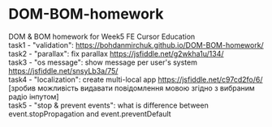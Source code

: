 # DOM-BOM-homework
DOM &amp; BOM homework for Week5 FE Cursor Education <br>
task1 - "validation": https://bohdanmirchuk.github.io/DOM-BOM-homework/ <br>
task2 - "parallax": fix parallax https://jsfiddle.net/g2wkha1u/134/ <br>
task3 - "os message": show message per user's system https://jsfiddle.net/snsyLb3a/75/ <br>
task4 - "localization": create multi-local app https://jsfiddle.net/c97cd2fo/6/ [зробив можливість видавати повідомлення мовою згідно з вибраним радіо інпутом] <br>
task5 - "stop & prevent events": what is difference between event.stopPropagation and event.preventDefault <br>
